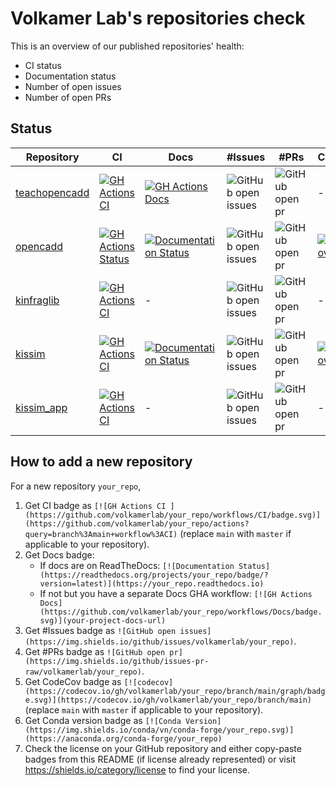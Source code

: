 # Volkamer Lab's repositories check

This is an overview of our published repositories' health:
- CI status
- Documentation status
- Number of open issues
- Number of open PRs

## Status

| Repository | CI | Docs | #Issues | #PRs | CodeCov | Conda | Licence |
|---|---|---|---|---|---|---|---|
| [teachopencadd](https://github.com/volkamerlab/teachopencadd) | [![GH Actions CI ](https://github.com/volkamerlab/teachopencadd/workflows/CI/badge.svg)](https://github.com/volkamerlab/teachopencadd/actions?query=branch%3Amaster+workflow%3ACI) | [![GH Actions Docs](https://github.com/volkamerlab/teachopencadd/workflows/Docs/badge.svg)](https://projects.volkamerlab.org/teachopencadd/) | ![GitHub open issues](https://img.shields.io/github/issues/volkamerlab/teachopencadd) | ![GitHub open pr](https://img.shields.io/github/issues-pr-raw/volkamerlab/teachopencadd) | - | [![Conda Version](https://img.shields.io/conda/vn/conda-forge/opencadd.svg)](https://anaconda.org/conda-forge/opencadd) | [![License: CC BY 4.0](https://img.shields.io/badge/License-CC%20BY%204.0-lightgrey.svg)](https://creativecommons.org/licenses/by/4.0/) |
| [opencadd](https://github.com/volkamerlab/opencadd) | [![GH Actions Status](https://github.com/volkamerlab/opencadd/workflows/CI/badge.svg)](https://github.com/volkamerlab/opencadd/actions?query=branch%3Amaster) | [![Documentation Status](https://readthedocs.org/projects/opencadd/badge/?version=latest)](https://opencadd.readthedocs.io) | ![GitHub open issues](https://img.shields.io/github/issues/volkamerlab/opencadd) | ![GitHub open pr](https://img.shields.io/github/issues-pr-raw/volkamerlab/opencadd) | [![codecov](https://codecov.io/gh/volkamerlab/opencadd/branch/master/graph/badge.svg)](https://codecov.io/gh/volkamerlab/opencadd/branch/master) | [![Conda Version](https://img.shields.io/conda/vn/conda-forge/teachopencadd.svg)](https://anaconda.org/conda-forge/teachopencadd) | [![License](https://img.shields.io/badge/License-MIT-blue.svg)](https://opensource.org/licenses/MIT) |
| [kinfraglib](https://github.com/volkamerlab/kinfraglib) | [![GH Actions CI ](https://github.com/volkamerlab/kinfraglib/workflows/CI/badge.svg)](https://github.com/volkamerlab/kinfraglib/actions?query=branch%3Amaster+workflow%3ACI) | - | ![GitHub open issues](https://img.shields.io/github/issues/volkamerlab/kinfraglib) | ![GitHub open pr](https://img.shields.io/github/issues-pr-raw/volkamerlab/kinfraglib) | - | - | [![License](https://img.shields.io/badge/License-MIT-blue.svg)](https://opensource.org/licenses/MIT) |
| [kissim](https://github.com/volkamerlab/kissim) | [![GH Actions CI ](https://github.com/volkamerlab/kissim/workflows/CI/badge.svg)](https://github.com/volkamerlab/kissim/actions?query=branch%3Amain+workflow%3ACI) | [![Documentation Status](https://readthedocs.org/projects/kissim/badge/?version=latest)](https://kissim.readthedocs.io) | ![GitHub open issues](https://img.shields.io/github/issues/volkamerlab/kissim) | ![GitHub open pr](https://img.shields.io/github/issues-pr-raw/volkamerlab/kissim) | [![codecov](https://codecov.io/gh/volkamerlab/kissim/branch/main/graph/badge.svg)](https://codecov.io/gh/volkamerlab/kissim/branch/main) | [![Conda Version](https://img.shields.io/conda/vn/conda-forge/kissim.svg)](https://anaconda.org/conda-forge/kissim) | [![License](https://img.shields.io/badge/License-MIT-blue.svg)](https://opensource.org/licenses/MIT) |
| [kissim_app](https://github.com/volkamerlab/kissim_app) | [![GH Actions CI ](https://github.com/volkamerlab/kissim_app/workflows/CI/badge.svg)](https://github.com/volkamerlab/kissim_app/actions?query=branch%3Amaster+workflow%3ACI) | - | ![GitHub open issues](https://img.shields.io/github/issues/volkamerlab/kissim_app) | ![GitHub open pr](https://img.shields.io/github/issues-pr-raw/volkamerlab/kissim_app) | - | - | [![License](https://img.shields.io/badge/License-MIT-blue.svg)](https://opensource.org/licenses/MIT) |


## How to add a new repository

For a new repository `your_repo`,

1. Get CI badge as `[![GH Actions CI ](https://github.com/volkamerlab/your_repo/workflows/CI/badge.svg)](https://github.com/volkamerlab/your_repo/actions?query=branch%3Amain+workflow%3ACI)` (replace `main` with `master` if applicable to your repository).
2. Get Docs badge:
   - If docs are on ReadTheDocs: `[![Documentation Status](https://readthedocs.org/projects/your_repo/badge/?version=latest)](https://your_repo.readthedocs.io)`
   - If not but you have a separate Docs GHA workflow: `[![GH Actions Docs](https://github.com/volkamerlab/your_repo/workflows/Docs/badge.svg)](your-project-docs-url)`
3. Get #Issues badge as `![GitHub open issues](https://img.shields.io/github/issues/volkamerlab/your_repo)`.
4. Get #PRs badge as `![GitHub open pr](https://img.shields.io/github/issues-pr-raw/volkamerlab/your_repo)`.
5. Get CodeCov badge as `[![codecov](https://codecov.io/gh/volkamerlab/your_repo/branch/main/graph/badge.svg)](https://codecov.io/gh/volkamerlab/your_repo/branch/main)` (replace `main` with `master` if applicable to your repository).
6. Get Conda version badge as `[![Conda Version](https://img.shields.io/conda/vn/conda-forge/your_repo.svg)](https://anaconda.org/conda-forge/your_repo)`
7. Check the license on your GitHub repository and either copy-paste badges from this README (if license already represented) or visit https://shields.io/category/license to find your license.